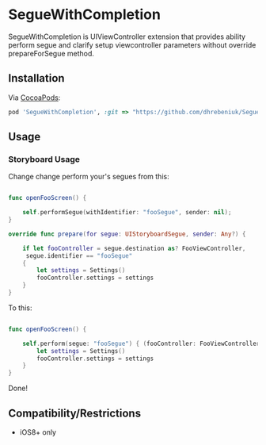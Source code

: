 # SegueWithCompletion

SegueWithCompletion is UIViewController extension that provides ability perform segue and clarify setup viewcontroller parameters without override prepareForSegue method.

## Installation
Via [CocoaPods](http://cocoapods.org):
```ruby
pod 'SegueWithCompletion', :git => "https://github.com/dhrebeniuk/SegueWithCompletion.git"

```

## Usage

### Storyboard Usage

Change change perform your's segues from this:

```swift

func openFooScreen() {

	self.performSegue(withIdentifier: "fooSegue", sender: nil);
}

override func prepare(for segue: UIStoryboardSegue, sender: Any?) {

	if let fooController = segue.destination as? FooViewController, 
	 segue.identifier == "fooSegue" 
	{
		let settings = Settings()
		fooController.settings = settings
	}
}


```

To this:

```swift

func openFooScreen() {

	self.perform(segue: "fooSegue") { (fooController: FooViewController) in
		let settings = Settings()
		fooController.settings = settings
	}
}

```

Done!

## Compatibility/Restrictions
* iOS8+ only
